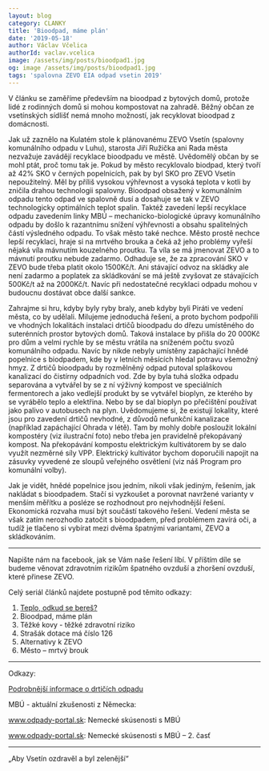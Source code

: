 ```yaml
---
layout: blog
category: CLANKY
title: 'Bioodpad, máme plán'
date: '2019-05-18'
author: Václav Včelica
authorId: vaclav.vcelica
image: /assets/img/posts/bioodpad1.jpg
og: image /assets/img/posts/bioodpad1.jpg
tags: 'spalovna ZEVO EIA odpad vsetin 2019'
---
```

V článku se zaměříme především na bioodpad z bytových domů, protože lidé z rodinných domů si mohou kompostovat na zahradě. Běžný občan ze vsetínských sídlišť nemá mnoho možností, jak recyklovat bioodpad z domácnosti.

Jak už zaznělo na Kulatém stole k plánovanému ZEVO Vsetín (spalovny komunálního odpadu v Luhu), starosta Jiří Ružička ani Rada města nezvažuje zavádějí recyklace bioodpadu ve městě. Uvědomělý občan by se mohl ptát, proč tomu tak je. Pokud by město recyklovalo biodpad, který tvoří až 42% SKO v černých popelnicích, pak by byl SKO pro ZEVO Vsetín nepoužitelný. Měl by příliš vysokou výhřevnost a vysoká teplota v kotli by zničila drahou technologii spalovny. Bioodpad obsažený v komunálním odpadu tento odpad ve spalovně dusí a dosahuje se tak v ZEVO technologicky optimálních teplot spalin. Taktéž zavedení lepší recyklace odpadu zavedením linky MBÚ – mechanicko-biologické úpravy komunálního odpadu by došlo k razantnímu snížení výhřevnosti a obsahu spalitelných částí výsledného odpadu. To však město také nechce. Město prostě nechce lepší recyklaci, hraje si na mrtvého brouka a čeká až jeho problémy vyřeší nějaká víla mávnutím kouzelného proutku. Ta víla se má jmenovat ZEVO a to mávnutí proutku nebude zadarmo. Odhaduje se, že za zpracování SKO v ZEVO bude třeba platit okolo 1500Kč/t. Ani stávající odvoz na skládky ale není zadarmo a poplatek za skládkování se má ještě zvyšovat ze stávajících 500Kč/t až na 2000Kč/t. Navíc při nedostatečné recyklaci odpadu mohou v budoucnu dostávat obce další sankce.

Zahrajme si hru, kdyby byly ryby braly, aneb kdyby byli Piráti ve vedení města, co by udělali. Milujeme jednoduchá řešení, a proto bychom podpořili ve vhodných lokalitách instalaci drtičů bioodpadu do dřezu umístěného do suterénních prostor bytových domů. Taková instalace by přišla do 20 000Kč pro dům a velmi rychle by se městu vrátila na sníženém počtu svozů komunálního odpadu. Navíc by nikde nebyly umístěny zapáchající hnědé popelnice s biodpadem, kde by v letních měsících hledal potravu všemožný hmyz. Z drtičů bioodpadu by rozmělněný odpad putoval splaškovou kanalizací do čistírny odpadních vod. Zde by byla tuhá složka odpadu separována a vytvářel by se z ní výživný kompost ve speciálních fermentorech a jako vedlejší produkt by se vytvářel bioplyn, ze kterého by se vyrábělo teplo a elektřina. Nebo by se dal bioplyn po přečištění používat jako palivo v autobusech na plyn. Uvědomujeme si, že existují lokality, které jsou pro zavedení drtičů nevhodné, z důvodů nefunkční kanalizace (například zapáchající Ohrada v létě). Tam by mohly dobře posloužit lokální kompostéry (viz ilustrační foto) nebo třeba jen pravidelně překopávaný kompost. Na překopávání kompostu elektrickým kultivátorem by se dalo využít nezměrné síly VPP. Elektrický kultivátor bychom doporučili napojit na zásuvky vyvedené ze sloupů veřejného osvětlení (viz náš Program pro komunální volby).

Jak je vidět, hnědé popelnice jsou jedním, nikoli však jediným, řešením, jak nakládat s bioodpadem. Stačí si vyzkoušet a porovnat navržené varianty v menším měřítku a posléze se rozhodnout pro nejvhodnější řešení. Ekonomická rozvaha musí být součástí takového řešení. Vedení města se však zatím nerozhodlo zatočit s bioodpadem, před problémem zavírá oči, a tudíž je tlačeno si vybírat mezi dvěma špatnými variantami, ZEVO a skládkováním.

- - -

Napište nám na facebook, jak se Vám naše řešení líbí. V příštím díle se budeme věnovat zdravotním rizikům špatného ovzduší a zhoršení ovzduší, které přinese ZEVO.

Celý seriál článků najdete postupně pod těmito odkazy:
1. <a href="https://vsetin.pirati.cz/aktuality/teplo-odkud-se-beres.html">Teplo, odkud se bereš?</a>
2. Bioodpad, máme plán
3. Těžké kovy - těžké zdravotní riziko
4. Strašák dotace má číslo 126
5. Alternativy k ZEVO
6. Město – mrtvý brouk

- - -

Odkazy:

<a href="https://youtu.be/e-a3_FyEnS0">Podrobnější informace o drtičích odpadu</a>

MBÚ - aktuální zkušenosti z Německa:

<a href="https://www.odpady-portal.sk/Dokument/103322/nemecke-skusenosti-s-mbu.aspx">www.odpady-portal.sk: Nemecké skúsenosti s MBÚ</a>

<a href="https://www.odpady-portal.sk/Dokument/103346/nemecke-skusenosti-s-mbu-2-cast.aspx">www.odpady-portal.sk: Nemecké skúsenosti s MBÚ – 2. časť</a>

- - -

„Aby Vsetín ozdravěl a byl zelenější“
